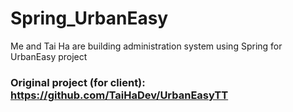 # Spring_UrbanEasy
Me and Tai Ha are building administration system using Spring for UrbanEasy project

### Original project (for client): https://github.com/TaiHaDev/UrbanEasyTT
